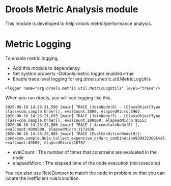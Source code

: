 <!--
  Licensed to the Apache Software Foundation (ASF) under one
  or more contributor license agreements.  See the NOTICE file
  distributed with this work for additional information
  regarding copyright ownership.  The ASF licenses this file
  to you under the Apache License, Version 2.0 (the
  "License"); you may not use this file except in compliance
  with the License.  You may obtain a copy of the License at

    http://www.apache.org/licenses/LICENSE-2.0

  Unless required by applicable law or agreed to in writing,
  software distributed under the License is distributed on an
  "AS IS" BASIS, WITHOUT WARRANTIES OR CONDITIONS OF ANY
  KIND, either express or implied.  See the License for the
  specific language governing permissions and limitations
  under the License.
  -->

Drools Metric Analysis module
==================================

This module is developed to help drools metric/performance analysis.

Metric Logging
===================

To enable metric logging,

- Add this module to dependency
- Set system property -Ddrools.metric.logger.enabled=true
- Enable trace level logging for org.drools.metric.util.MetricLogUtils
```
<logger name="org.drools.metric.util.MetricLogUtils" level="trace"/>
```

When you run drools, you will see logging like this.

```
2020-06-16 14:26:21,596 [main] TRACE [JoinNode(6) - [ClassObjectType class=com.sample.Order]], evalCount:1000, elapsedMicro:5962
2020-06-16 14:26:21,693 [main] TRACE [JoinNode(7) - [ClassObjectType class=com.sample.Order]], evalCount:100000, elapsedMicro:95553
2020-06-16 14:26:23,866 [main] TRACE [ AccumulateNode(8) ], evalCount:4999500, elapsedMicro:2172836
2020-06-16 14:26:23,885 [main] TRACE [EvalConditionNode(9)]: cond=com.sample.Rule_Collect_expensive_orders_combination930932360Eval1Invoker@ee2a6922], evalCount:49500, elapsedMicro:18787
```

- evalCount : The number of times that constrains are evaluated in the node
- elapsedMicro : The elapsed time of the node execution (microsecond)

You can also use ReteDumper to match the node in problem so that you can locate the inefficient rule/condition.
